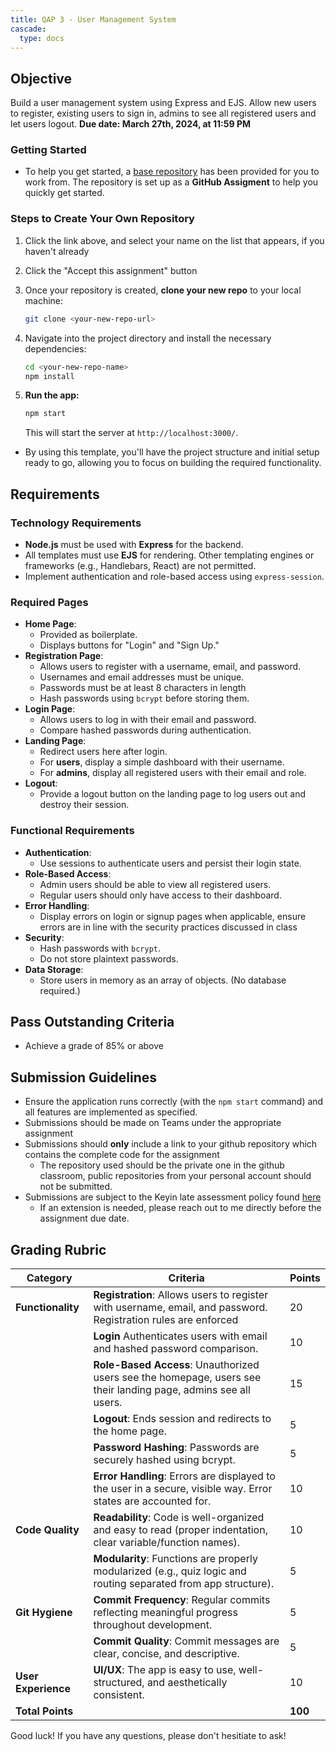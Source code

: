 ```yaml
---
title: QAP 3 - User Management System  
cascade:  
  type: docs  
---
```


## Objective  
Build a user management system using Express and EJS. Allow new users to register, existing users to sign in, admins to see all registered users and let users logout.
**Due date: March 27th, 2024, at 11:59 PM**

### Getting Started
- To help you get started, a [base repository](https://classroom.github.com/a/O5JWjEqM) has been provided for you to work from. The repository is set up as a **GitHub Assigment** to help you quickly get started.

### Steps to Create Your Own Repository  

1. Click the link above, and select your name on the list that appears, if you haven't already
   
1. Click the "Accept this assignment" button

1. Once your repository is created, **clone your new repo** to your local machine:  
    ```bash
    git clone <your-new-repo-url>
    ```  

1. Navigate into the project directory and install the necessary dependencies:  
    ```bash
    cd <your-new-repo-name>
    npm install
    ```  

1. **Run the app:**  
    ```bash
    npm start
    ```  
    This will start the server at `http://localhost:3000/`.  

- By using this template, you'll have the project structure and initial setup ready to go, allowing you to focus on building the required functionality.

## Requirements  

### Technology Requirements  
- **Node.js** must be used with **Express** for the backend.  
- All templates must use **EJS** for rendering. Other templating engines or frameworks (e.g., Handlebars, React) are not permitted.  
- Implement authentication and role-based access using `express-session`.  

### Required Pages  
- **Home Page**:
  - Provided as boilerplate.
  - Displays buttons for "Login" and "Sign Up."  
- **Registration Page**:
  - Allows users to register with a username, email, and password.
  - Usernames and email addresses must be unique.
  - Passwords must be at least 8 characters in length
  - Hash passwords using `bcrypt` before storing them.
- **Login Page**:
  - Allows users to log in with their email and password.
  - Compare hashed passwords during authentication.
- **Landing Page**:
  - Redirect users here after login.  
  - For **users**, display a simple dashboard with their username.  
  - For **admins**, display all registered users with their email and role.
- **Logout**:
  - Provide a logout button on the landing page to log users out and destroy their session.

### Functional Requirements  
- **Authentication**:
  - Use sessions to authenticate users and persist their login state.  
- **Role-Based Access**:
  - Admin users should be able to view all registered users.
  - Regular users should only have access to their dashboard.
- **Error Handling**:
  - Display errors on login or signup pages when applicable, ensure errors are in line with the security practices discussed in class
- **Security**:
  - Hash passwords with `bcrypt`.  
  - Do not store plaintext passwords.
- **Data Storage**:
  - Store users in memory as an array of objects. (No database required.)

## Pass Outstanding Criteria
- Achieve a grade of 85% or above

## Submission Guidelines
- Ensure the application runs correctly (with the `npm start` command) and all features are implemented as specified.
- Submissions should be made on Teams under the appropriate assignment
- Submissions should **only** include a link to your github repository which contains the complete code for the assignment
    - The repository used should be the private one in the github classroom, public repositories from your personal account should not be submitted.
- Submissions are subject to the Keyin late assessment policy found [here](https://keyincollege289.sharepoint.com/:b:/s/DatabaseProgramming-SD14Jan.2025-Apr.2025/ERhPYAhTYw5LncPYJt1qjfABVmfRwDZvyAWrtZGZmzgjBA?e=vqGUKb) 
  - If an extension is needed, please reach out to me directly before the assignment due date.


## Grading Rubric  

| Category            | Criteria                                                                                                        | **Points** |
|---------------------|-----------------------------------------------------------------------------------------------------------------|------------|
| **Functionality**   | **Registration**: Allows users to register with username, email, and password. Registration rules are enforced  | 20         |
|                     | **Login** Authenticates users with email and hashed password comparison.                                        | 10         |
|                     | **Role-Based Access**: Unauthorized users see the homepage, users see their landing page, admins see all users. | 15         |
|                     | **Logout**: Ends session and redirects to the home page.                                                        | 5          |
|                     | **Password Hashing**: Passwords are securely hashed using bcrypt.                                               | 5          |
|                     | **Error Handling**: Errors are displayed to the user in a secure, visible way. Error states are accounted for.  | 10         |
| **Code Quality**    | **Readability**: Code is well-organized and easy to read (proper indentation, clear variable/function names).   | 10         |
|                     | **Modularity**: Functions are properly modularized (e.g., quiz logic and routing separated from app structure). | 5          |
| **Git Hygiene**     | **Commit Frequency**: Regular commits reflecting meaningful progress throughout development.                    | 5          |
|                     | **Commit Quality**: Commit messages are clear, concise, and descriptive.                                        | 5          |
| **User Experience** | **UI/UX**: The app is easy to use, well-structured, and aesthetically consistent.                               | 10         |
| **Total Points**    |                                                                                                                 | **100**    |

Good luck! If you have any questions, please don't hesitiate to ask!